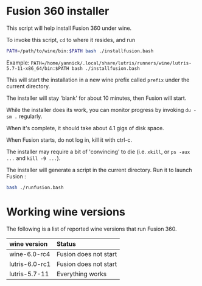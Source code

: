 Fusion 360 installer
====================

This script will help install Fusion 360 under wine.

To invoke this script, `cd` to where it resides, and run
```bash
PATH=/path/to/wine/bin:$PATH bash ./installfusion.bash
```

Example: `PATH=/home/yannick/.local/share/lutris/runners/wine/lutris-5.7-11-x86_64/bin:$PATH bash ./installfusion.bash`

This will start the installation in a new wine prefix called `prefix` under the current directory.

The installer will stay 'blank' for about 10 minutes, then Fusion will start.

While the installer does its work, you can monitor progress by invoking `du -sm .` regularly.

When it's complete, it should take about 4.1 gigs of disk space.

When Fusion starts, do not log in, kill it with ctrl-c.

The installer may require a bit of 'convincing' to die (i.e. `xkill`, or `ps -aux ...` and `kill -9 ...`).

The installer will generate a script in the current directory. Run it to launch Fusion :
```bash
bash ./runfusion.bash
```

Working wine versions
=====================

The following is a list of reported wine versions that run Fusion 360.

| wine version | Status               |
|:-------------|:---------------------|
|wine-6.0-rc4  |Fusion does not start |
|lutris-6.0-rc1|Fusion does not start |
|lutris-5.7-11 |Everything works      |
